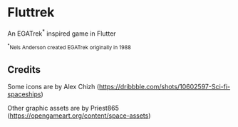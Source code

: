 # Fluttrek

An EGATrek<sup>*</sup> inspired game in Flutter

<small><sup>*</sup>Nels Anderson created EGATrek originally in 1988</small>

## Credits
Some icons are by Alex Chizh (https://dribbble.com/shots/10602597-Sci-fi-spaceships)

Other graphic assets are by Priest865 (https://opengameart.org/content/space-assets)
